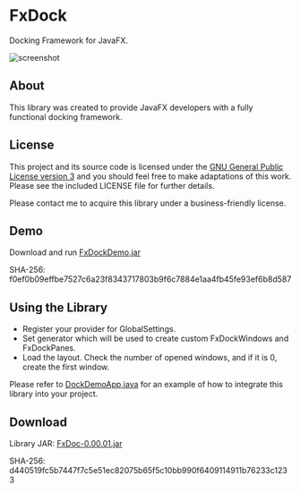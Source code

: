 # FxDock

Docking Framework for JavaFX.

![screenshot](https://github.com/andy-goryachev/FxDock/blob/master/screenshots/2016-0521-125006-709.png)

## About

This library was created to provide JavaFX developers with a fully functional docking framework.

## License

This project and its source code is licensed under the [GNU General Public License version 3](https://www.gnu.org/licenses/gpl-3.0.en.html) and you should feel free to make adaptations of this work. Please see the included LICENSE file for further details.

Please contact me to acquire this library under a business-friendly license.

## Demo

Download and run [FxDockDemo.jar](https://github.com/andy-goryachev/FxDock/blob/master/demo/FxDockDemo.jar)

SHA-256: f0ef0b09effbe7527c6a23f8343717803b9f6c7884e1aa4fb45fe93ef6b8d587

## Using the Library

- Register your provider for GlobalSettings.
- Set generator which will be used to create custom FxDockWindows and FxDockPanes.
- Load the layout.  Check the number of opened windows, and if it is 0, create the first window.   

Please refer to [DockDemoApp.java](https://github.com/andy-goryachev/FxDock/blob/master/src/demo/dock/DockDemoApp.java) for an example of how to integrate this library into your project.

## Download

Library JAR: [FxDoc-0.00.01.jar](https://github.com/andy-goryachev/FxDock/blob/master/lib/FxDock/FxDock-0.00.01.jar)

SHA-256: d440519fc5b7447f7c5e51ec82075b65f5c10bb990f6409114911b76233c1233


